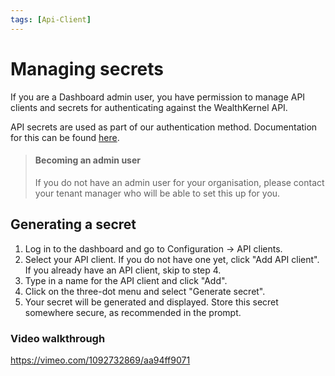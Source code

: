 ```yaml
---
tags: [Api-Client]
---
```


# Managing secrets

If you are a Dashboard admin user, you have permission to manage API clients and secrets for authenticating against the WealthKernel API.

API secrets are used as part of our authentication method. Documentation for this can be found <a href="/docs/api/docs/help/Authentication.md">here</a>.

<!-- theme: info -->

> #### Becoming an admin user
>
> If you do not have an admin user for your organisation, please contact your tenant manager who will be able to set this up for you.

## Generating a secret

1. Log in to the dashboard and go to Configuration -> API clients.
1. Select your API client. If you do not have one yet, click "Add API client". If you already have an API client, skip to step 4.
1. Type in a name for the API client and click "Add".
1. Click on the three-dot menu and select "Generate secret".
1. Your secret will be generated and displayed. Store this secret somewhere secure, as recommended in the prompt.

### Video walkthrough

https://vimeo.com/1092732869/aa94ff9071